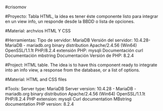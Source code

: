 #crisomov

#Proyecto:
Tabla HTML, la idea es tener éste componente listo para integrar en un view info,
un responde desde la BBDD o lista de opciones.

#Material:
archvios HTML Y CSS

#Herramientas:
Tipo de servidor: MariaDB
Versión del servidor: 10.4.28-MariaDB - mariadb.org binary distribution
Apache/2.4.56 (Win64) OpenSSL/1.1.1t PHP/8.2.4
extensión PHP: mysqli Documentación curl Documentación mbstring Documentación
Versión de PHP: 8.2.4


#Project:
HTML table. The idea is to have this component ready to integrate into an info view, a response from the database, or a list of options.

#Material:
HTML and CSS files

#Tools:
Server type: MariaDB
Server version: 10.4.28 - MariaDB - mariadb.org binary distribution
Apache/2.4.56 (Win64) OpenSSL/1.1.1t PHP/8.2.4
PHP extension: mysqli
Curl documentation
MBstring documentation
PHP version: 8.2.4
